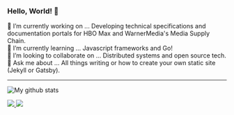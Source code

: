 

### Hello, World! 👋

🔭 I’m currently working on ... Developing technical specifications and documentation portals for HBO Max and WarnerMedia's Media Supply Chain.<br>
🌱 I’m currently learning ... Javascript frameworks and Go!<br>
🤝 I’m looking to collaborate on ... Distributed systems and open source tech.<br>
💬 Ask me about ... All things writing or how to create your own static site (Jekyll or Gatsby).
 
 <hr>
 
![My github stats](https://github-readme-stats.vercel.app/api?username=mr7brown)

<a href="https://www.instagram.com/mountain_ashton/">
 <img src="https://img.shields.io/badge/instagram-%23E4405F.svg?&style=for-the-badge&logo=instagram&logoColor=white" />
</a>
<a href="https://www.linkedin.com/in/ashton-brown-mba-6000238a/ ">
<img src="https://img.shields.io/badge/linkedin-%230077B5.svg?&style=for-the-badge&logo=linkedin&logoColor=white" />
</a>
